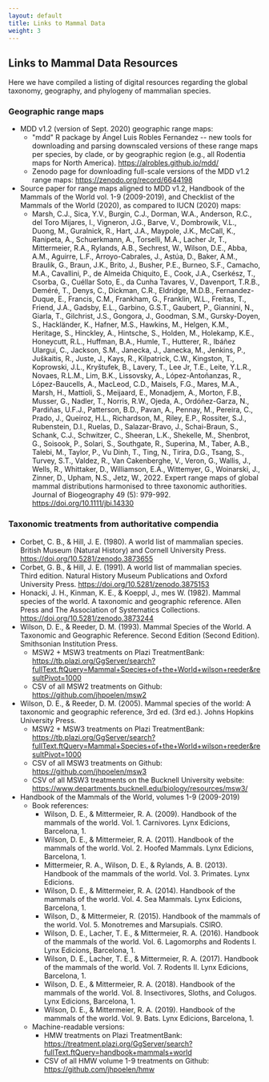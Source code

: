 ```yaml
---
layout: default
title: Links to Mammal Data
weight: 3
---
```


<h2 class="about-header">Links to Mammal Data Resources</h2>
<p class="about-body">
Here we have compiled a listing of digital resources regarding the global taxonomy, geography, and phylogeny of mammalian species.
</p>

<h3 class="about-header"><strong>Geographic range maps</strong></h3>

<ul class="linklist">
      <li>
        MDD v1.2 (version of Sept. 2020) geographic range maps:
        <ul class="linklist">
            <li>
                "mdd" R package by Ángel Luis Robles Fernandez -- new tools for downloading and parsing downscaled versions of these range maps per species, by clade, or by geographic region (e.g., all Rodentia maps for North America). <a href="https://alrobles.github.io/mdd/">https://alrobles.github.io/mdd/</a>
            </li>
            <li>
                Zenodo page for downloading full-scale versions of the MDD v1.2 range maps: <a href="https://zenodo.org/record/6644198">https://zenodo.org/record/6644198</a>
            </li>
        </ul>
      </li>
      <li>
        Source paper for range maps aligned to MDD v1.2, Handbook of the Mammals of the World vol. 1-9 (2009-2019), and Checklist of the Mammals of the World (2020), as compared to IUCN (2020) maps:
        <ul class="linklist">
          <li>
           Marsh, C.J., Sica, Y.V., Burgin, C.J., Dorman, W.A., Anderson, R.C., del Toro Mijares, I., Vigneron, J.G., Barve, V., Dombrowik, V.L., Duong, M., Guralnick, R., Hart, J.A., Maypole, J.K., McCall, K., Ranipeta, A., Schuerkmann, A., Torselli, M.A., Lacher Jr, T., Mittermeier, R.A., Rylands, A.B., Sechrest, W., Wilson, D.E., Abba, A.M., Aguirre, L.F., Arroyo-Cabrales, J., Astúa, D., Baker, A.M., Braulik, G., Braun, J.K., Brito, J., Busher, P.E., Burneo, S.F., Camacho, M.A., Cavallini, P., de Almeida Chiquito, E., Cook, J.A., Cserkész, T., Csorba, G., Cuéllar Soto, E., da Cunha Tavares, V., Davenport, T.R.B., Deméré, T., Denys, C., Dickman, C.R., Eldridge, M.D.B., Fernandez-Duque, E., Francis, C.M., Frankham, G., Franklin, W.L., Freitas, T., Friend, J.A., Gadsby, E.L., Garbino, G.S.T., Gaubert, P., Giannini, N., Giarla, T., Gilchrist, J.S., Gongora, J., Goodman, S.M., Gursky-Doyen, S., Hackländer, K., Hafner, M.S., Hawkins, M., Helgen, K.M., Heritage, S., Hinckley, A., Hintsche, S., Holden, M., Holekamp, K.E., Honeycutt, R.L., Huffman, B.A., Humle, T., Hutterer, R., Ibáñez Ulargui, C., Jackson, S.M., Janecka, J., Janecka, M., Jenkins, P., Juškaitis, R., Juste, J., Kays, R., Kilpatrick, C.W., Kingston, T., Koprowski, J.L., Kryštufek, B., Lavery, T., Lee Jr, T.E., Leite, Y.L.R., Novaes, R.L.M., Lim, B.K., Lissovsky, A., López-Antoñanzas, R., López-Baucells, A., MacLeod, C.D., Maisels, F.G., Mares, M.A., Marsh, H., Mattioli, S., Meijaard, E., Monadjem, A., Morton, F.B., Musser, G., Nadler, T., Norris, R.W., Ojeda, A., Ordóñez-Garza, N., Pardiñas, U.F.J., Patterson, B.D., Pavan, A., Pennay, M., Pereira, C., Prado, J., Queiroz, H.L., Richardson, M., Riley, E.P., Rossiter, S.J., Rubenstein, D.I., Ruelas, D., Salazar-Bravo, J., Schai-Braun, S., Schank, C.J., Schwitzer, C., Sheeran, L.K., Shekelle, M., Shenbrot, G., Soisook, P., Solari, S., Southgate, R., Superina, M., Taber, A.B., Talebi, M., Taylor, P., Vu Dinh, T., Ting, N., Tirira, D.G., Tsang, S., Turvey, S.T., Valdez, R., Van Cakenberghe, V., Veron, G., Wallis, J., Wells, R., Whittaker, D., Williamson, E.A., Wittemyer, G., Woinarski, J., Zinner, D., Upham, N.S., Jetz, W., 2022. Expert range maps of global mammal distributions harmonised to three taxonomic authorities. Journal of Biogeography 49 (5): 979-992. <a href="https://doi.org/10.1111/jbi.14330">https://doi.org/10.1111/jbi.14330</a>
          </li>
      </ul>
    </li>
</ul>

<p>
</p>

<h3 class="about-header"><strong>Taxonomic treatments from authoritative compendia</strong></h3>

<ul class="linklist">
      <li>
       Corbet, C. B., & Hill, J. E. (1980). A world list of mammalian species. British Museum (Natural History) and Cornell University Press. <a href="https://doi.org/10.5281/zenodo.3873655">https://doi.org/10.5281/zenodo.3873655</a>
      </li>
      <li>
        Corbet, G. B., & Hill, J. E. (1991). A world list of mammalian species. Third edition. Natural History Museum Publications and Oxford University Press. <a href="https://doi.org/10.5281/zenodo.3875153">https://doi.org/10.5281/zenodo.3875153</a>
      </li>
      <li>
        Honacki, J. H., Kinman, K. E., & Koeppl, J., mes W. (1982). Mammal species of the world. A taxonomic and geographic reference. Allen Press and The Association of Systematics Collections. <a href="https://doi.org/10.5281/zenodo.3873244">https://doi.org/10.5281/zenodo.3873244</a>
      </li>
      <li>
        Wilson, D. E., & Reeder, D. M. (1993). Mammal Species of the World. A Taxonomic and Geographic Reference. Second Edition (Second Edition). Smithsonian Institution Press.
        <ul class="linklist">
            <li>MSW2 + MSW3 treatments on Plazi TreatmentBank: <a href="https://tb.plazi.org/GgServer/search?fullText.ftQuery=Mammal+Species+of+the+World+wilson+reeder&resultPivot=1000">https://tb.plazi.org/GgServer/search?fullText.ftQuery=Mammal+Species+of+the+World+wilson+reeder&resultPivot=1000</a></li>
            <li>CSV of all MSW2 treatments on Github: <a href="https://github.com/jhpoelen/msw2">https://github.com/jhpoelen/msw2</a></li>
        </ul>
      </li>        
      <li>
        Wilson, D. E., & Reeder, D. M. (2005). Mammal species of the world: A taxonomic and geographic reference, 3rd ed. (3rd ed.). Johns Hopkins University Press.
       <ul class="linklist">
            <li>MSW2 + MSW3 treatments on Plazi TreatmentBank: <a href="https://tb.plazi.org/GgServer/search?fullText.ftQuery=Mammal+Species+of+the+World+wilson+reeder&resultPivot=1000">https://tb.plazi.org/GgServer/search?fullText.ftQuery=Mammal+Species+of+the+World+wilson+reeder&resultPivot=1000</a></li>
            <li>CSV of all MSW3 treatments on Github: <a href="https://github.com/jhpoelen/msw3">https://github.com/jhpoelen/msw3</a></li>
            <li>CSV of all MSW3 treatments on the Bucknell University website: <a href="https://www.departments.bucknell.edu/biology/resources/msw3/">https://www.departments.bucknell.edu/biology/resources/msw3/</a></li>            
        </ul>
      </li>        
      <li>
        Handbook of the Mammals of the World, volumes 1-9 (2009-2019)
        <ul class="linklist"> 
            <li>
                Book references: 
                <ul class="linklist">
                  <li>
                    Wilson, D. E., &amp; Mittermeier, R. A. (2009). Handbook of the mammals of the world. Vol. 1. Carnivores. Lynx Edicions, Barcelona, 1.
                  </li>
                  <li>
                    Wilson, D. E., &amp; Mittermeier, R. A. (2011). Handbook of the mammals of the world. Vol. 2. Hoofed Mammals. Lynx Edicions, Barcelona, 1.
                  </li>
                  <li>
                    Mittermeier, R. A., Wilson, D. E., &amp; Rylands, A. B. (2013). Handbook of the mammals of the world. Vol. 3. Primates. Lynx Edicions.
                  </li>
                  <li>
                    Wilson, D. E., &amp; Mittermeier, R. A. (2014). Handbook of the mammals of the world. Vol. 4. Sea Mammals. Lynx Edicions, Barcelona, 1.
                  </li>
                  <li>
                    Wilson, D., &amp; Mittermeier, R. (2015). Handbook of the mammals of the world. Vol. 5. Monotremes and Marsupials. CSIRO.
                  </li>
                  <li>
                    Wilson, D. E., Lacher, T. E., &amp; Mittermeier, R. A. (2016). Handbook of the mammals of the world. Vol. 6. Lagomorphs and Rodents I. Lynx Edicions, Barcelona, 1.
                  </li>
                  <li>
                    Wilson, D. E., Lacher, T. E., &amp; Mittermeier, R. A. (2017). Handbook of the mammals of the world. Vol. 7. Rodents II. Lynx Edicions, Barcelona, 1.
                  </li>
                  <li>
                    Wilson, D. E., &amp; Mittermeier, R. A. (2018). Handbook of the mammals of the world. Vol. 8. Insectivores, Sloths, and Colugos. Lynx Edicions, Barcelona, 1.
                  </li>
                  <li>
                    Wilson, D. E., &amp; Mittermeier, R. A. (2019). Handbook of the mammals of the world. Vol. 9. Bats. Lynx Edicions, Barcelona, 1.
                  </li>
                </ul>
            </li>
        <li>
        Machine-readable versions:
            <ul class="linklist">
                <li>HMW treatments on Plazi TreatmentBank: <a href="https://treatment.plazi.org/GgServer/search?fullText.ftQuery=handbook+mammals+world">https://treatment.plazi.org/GgServer/search?fullText.ftQuery=handbook+mammals+world</a></li>
                <li>CSV of all HMW volume 1-9 treatments on Github: <a href="https://github.com/jhpoelen/hmw">https://github.com/jhpoelen/hmw</a></li>
            </ul>
        </li>
</ul>





